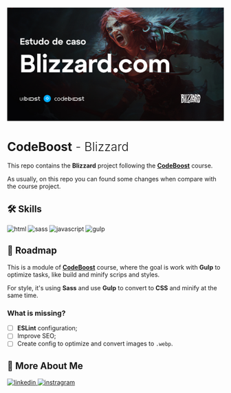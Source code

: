 ![CodeBoost - Blizzard](assets/share-og.jpg)

<h1 style='font-weight: 300'><strong>CodeBoost</strong> - Blizzard</h1>

This repo contains the **Blizzard** project following the **[CodeBoost](https://codeboost.com.br)** course.

As usually, on this repo you can found some changes when compare with the course project.

## 🛠 Skills

![html][html] ![sass][sass] ![javascript][javascript] ![gulp][gulp]

## 📄 Roadmap

This is a module of **[CodeBoost](https://codeboost.com.br)** course, where the goal is work with **Gulp** to optimize tasks, like build and minify scrips and styles.

For style, it's using **Sass** and use **Gulp** to convert to **CSS** and minify at the same time.

### What is missing?

-   [ ] **ESLint** configuration;
-   [ ] Improve SEO;
-   [ ] Create config to optimize and convert images to `.webp`.

## 🔗 More About Me

[
![linkedin](https://img.shields.io/badge/linkedin-0A66C2?style=for-the-badge&logo=linkedin&logoColor=white)
](https://www.linkedin.com/in/lucasdonay/)
[![instragram](https://img.shields.io/badge/instragram-E4405F?style=for-the-badge&logo=instagram&logoColor=white)](https://twitter.com/donays)

[html]: https://img.shields.io/badge/html-1E4174?style=for-the-badge&logo=html5&logoColor=white
[sass]: https://img.shields.io/badge/sass-1E4174?style=for-the-badge&logo=sass&logoColor=white
[javascript]: https://img.shields.io/badge/javascript-1E4174?style=for-the-badge&logo=javascript&logoColor=white
[gulp]: https://img.shields.io/badge/gulp-1E4174?style=for-the-badge&logo=gulp&logoColor=white